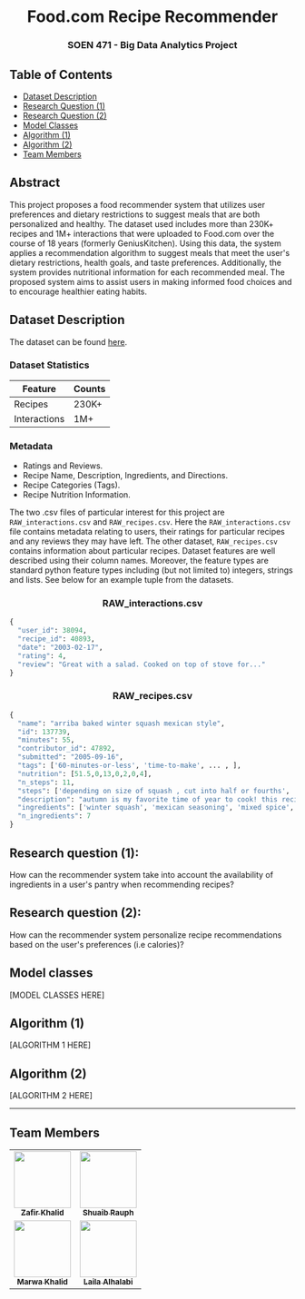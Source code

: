 <h1 align="center">Food.com Recipe Recommender</h1>
<h3 align="center">SOEN 471 - Big Data Analytics Project</h3>

## Table of Contents

- [Dataset Description](#dataset-description)
- [Research Question (1)](#research-question-1)
- [Research Question (2)](#research-question-2)
- [Model Classes](#model-classes)
- [Algorithm (1)](#algorithm-1)
- [Algorithm (2)](#algorithm-2)
- [Team Members](#team-members)




## Abstract

This project proposes a food recommender system that utilizes user preferences and dietary restrictions to suggest meals that are both personalized and healthy. The dataset used includes more than 230K+ recipes and 1M+ interactions that were uploaded to Food.com over the course of 18 years (formerly GeniusKitchen). Using this data, the system applies a recommendation algorithm to suggest meals that meet the user's dietary restrictions, health goals, and taste preferences. Additionally, the system provides nutritional information for each recommended meal. The proposed system aims to assist users in making informed food choices and to encourage healthier eating habits.

## Dataset Description

The dataset can be found [here](https://www.kaggle.com/datasets/shuyangli94/food-com-recipes-and-user-interactions).  

### Dataset Statistics

| Feature | Counts |
| ----------- | ----------- |
| Recipes | 230K+ |
| Interactions | 1M+ |

### Metadata
- Ratings and Reviews. 
- Recipe Name, Description, Ingredients, and Directions. 
- Recipe Categories (Tags). 
- Recipe Nutrition Information. 

The two .csv files of particular interest for this project are `RAW_interactions.csv` and `RAW_recipes.csv`. Here the `RAW_interactions.csv` file contains metadata relating to users, their ratings for particular recipes and any reviews they may have left. The other dataset, `RAW_recipes.csv` contains information about particular recipes. Dataset features are well described using their column names. Moreover, the feature types are standard python feature types including (but not limited to) integers, strings and lists. See below for an example tuple from the datasets.

<h3 align="center">RAW_interactions.csv</h3>

```python
{
  "user_id": 38094,
  "recipe_id": 40893,
  "date": "2003-02-17",
  "rating": 4,
  "review": "Great with a salad. Cooked on top of stove for..."
}
```

<h3 align="center">RAW_recipes.csv</h3>

```python
{
  "name": "arriba baked winter squash mexican style",
  "id": 137739,
  "minutes": 55,
  "contributor_id": 47892,
  "submitted": "2005-09-16",
  "tags": ['60-minutes-or-less', 'time-to-make', ... , ],
  "nutrition": [51.5,0,13,0,2,0,4],
  "n_steps": 11,
  "steps": ['depending on size of squash , cut into half or fourths', 'remove seeds', ... , ],
  "description": "autumn is my favorite time of year to cook! this recipe ... ",
  "ingredients": ['winter squash', 'mexican seasoning', 'mixed spice', ... , ],
  "n_ingredients": 7
}
```

## Research question (1): 
How can the recommender system take into account the availability of ingredients in a user's pantry when recommending recipes?

## Research question (2):
How can the recommender system personalize recipe recommendations based on the user's preferences (i.e calories)?

## Model classes
[MODEL CLASSES HERE]

## Algorithm (1)
[ALGORITHM 1 HERE]

## Algorithm (2)
[ALGORITHM 2 HERE]
    
---
 
## Team Members

<div align="center">
  <table>
    <tr>
      <td align="center"><a href="https://github.com/Zafirmk"><img src="https://avatars.githubusercontent.com/u/42074951?v=4" width="100px;" alt=""/><br /><sub><b>Zafir Khalid</b></sub></a></td>
      <td align="center"><a href="https://github.com/srauph"><img src="https://avatars.githubusercontent.com/u/47877347?v=4" width="100px;" alt=""/><br /><sub><b>Shuaib Rauph</b></sub></a></td>
    </tr>
    <tr>
      <td align="center"><a href="https://github.com/MarwaKhalid"><img src="https://avatars.githubusercontent.com/u/71287263?v=4" width="100px;" alt=""/><br /><sub><b>Marwa Khalid</b></sub></a></td>
      <td align="center"><a href="https://github.com/lailaalhalabi"><img src="https://avatars.githubusercontent.com/u/70773705?v=4" width="100px;" alt=""/><br /><sub><b>Laila Alhalabi</b></sub></a></td>
    </tr>
  </table>
</div>
